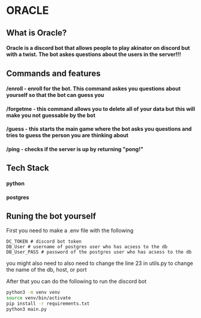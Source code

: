 # ORACLE

## What is Oracle?

#### Oracle is a discord bot that allows people to play akinator on discord but with a twist. The bot askes questions about the users in the server!!! 

## Commands and features 

#### /enroll - enroll for the bot. This command askes you questions about yourself so that the bot can guess you 
#### /forgetme - this command allows you to delete all of your data but this will make you not guessable by the bot
#### /guess - this starts the main game where the bot asks you questions and tries to guess the person you are thinking about
#### /ping - checks if the server is up by returning "pong!"

## Tech Stack
#### python
#### postgres

## Runing the bot yourself 
First you need to make a .env file with the following 
``` env
DC_TOKEN # discord bot token
DB_User # username of postgres user who has acsess to the db
DB_User_PASS # password of the postgres user who has acsess to the db
```
you might also need to also need to change the line 23 in utils.py to change the name of the db, host, or port

After that you can do the following to run the discord bot
``` bash
python3 -m venv venv
source venv/bin/activate
pip install -r requirements.txt
python3 main.py
```
